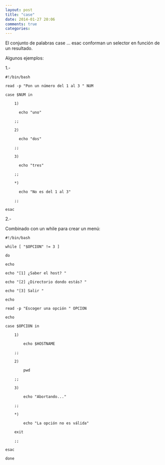 ```yaml
---
layout: post
title: "case"
date: 2014-01-27 20:06
comments: true
categories: 
---
```

El conjunto de palabras case ... esac conforman un selector en función de un resultado.

Algunos ejemplos:

1.-

	#!/bin/bash

	read -p "Pon un número del 1 al 3 " NUM

	case $NUM in

		1)

		  echo "uno"

		;;

		2)

		  echo "dos"

		;;

		3)

		  echo "tres"

		;;

		*)

		  echo "No es del 1 al 3"

		;;

	esac

2.-

Combinado con un while para crear un menú:

	#!/bin/bash

	while [ "$OPCION" != 3 ]

	do

	echo

	echo "[1] ¿Saber el host? "

	echo "[2] ¿Directorio dondo estás? "

	echo "[3] Salir "

	echo

	read -p "Escoger una opción " OPCION

	echo

	case $OPCION in

		1)

		    echo $HOSTNAME

		;;

		2)

		    pwd

		;;

		3)

		    echo "Abortando..."

		;;

		*)

		    echo "La opción no es válida"

		exit

		;;

	esac

	done

